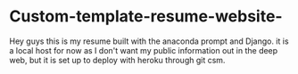 # Custom-template-resume-website-
Hey guys this is my resume built with the anaconda prompt and Django. it is a local host for now as I don't want my public information out in the deep web, but it is set up to deploy with heroku through git csm.
